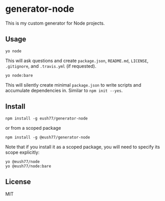 # generator-node

This is my custom generator for Node projects.

## Usage

```
yo node
```

This will ask questions and create `package.json`, `README.md`, `LICENSE`, `.gitignore`, and `.travis.yml` (if requested).

```
yo node:bare
```

This will silently create minimal `package.json` to write scripts and accumulate dependencies in. Similar to `npm init --yes`.

## Install

```
npm install -g eush77/generator-node
```

or from a scoped package

```
npm install -g @eush77/generator-node
```

Note that if you install it as a scoped package, you will need to specify its scope explicitly:

```
yo @eush77/node
yo @eush77/node:bare
```

## License

MIT
